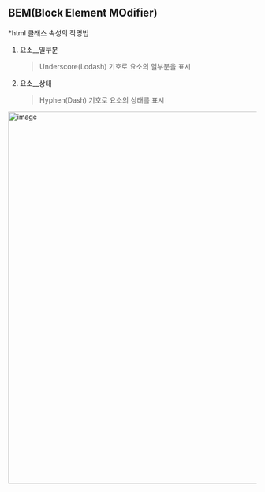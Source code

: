 ## BEM(Block Element MOdifier)

\*html 클래스 속성의 작명법

1. 요소\_\_일부분
   > Underscore(Lodash) 기호로 요소의 일부분을 표시
2. 요소\_\_상태
   > Hyphen(Dash) 기호로 요소의 상태를 표시

<img width="755" alt="image" src="https://user-images.githubusercontent.com/32887635/194797172-a890bfdb-76c2-4e10-9eff-acca379b3fbd.png">
